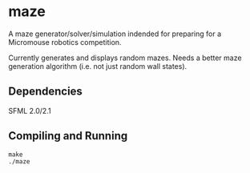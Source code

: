 maze
====

A maze generator/solver/simulation indended for preparing for a Micromouse robotics competition.

Currently generates and displays random mazes. Needs a better maze generation algorithm (i.e. not just random wall states).

Dependencies
------------

SFML 2.0/2.1


Compiling and Running
-----------

    make
    ./maze
